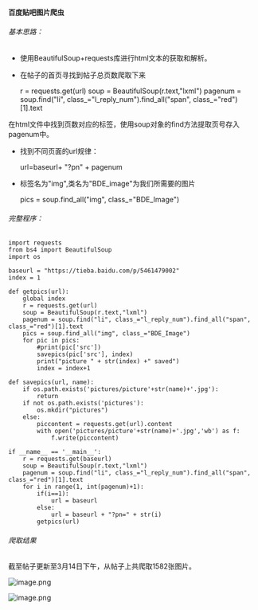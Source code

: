 

#### 百度贴吧图片爬虫

###### 基本思路：
- 使用BeautifulSoup+requests库进行html文本的获取和解析。
- 在帖子的首页寻找到帖子总页数爬取下来


    r = requests.get(url)
	soup = BeautifulSoup(r.text,"lxml")
	pagenum = soup.find("li", class_="l_reply_num").find_all("span", class_="red")[1].text
	
在html文件中找到页数对应的标签，使用soup对象的find方法提取页号存入pagenum中。
- 找到不同页面的url规律：


    url=baseurl+ "?pn" + pagenum
- 标签名为"img",类名为"BDE_image"为我们所需要的图片


    pics = soup.find_all("img", class_="BDE_Image")
    
###### 完整程序：


    import requests
    from bs4 import BeautifulSoup
    import os
    
    baseurl = "https://tieba.baidu.com/p/5461479002"
    index = 1
    
    def getpics(url):
    	global index
    	r = requests.get(url)
    	soup = BeautifulSoup(r.text,"lxml")
    	pagenum = soup.find("li", class_="l_reply_num").find_all("span", class_="red")[1].text
    	pics = soup.find_all("img", class_="BDE_Image")
    	for pic in pics:
    		#print(pic['src'])
    		savepics(pic['src'], index)
    		print("picture " + str(index) +" saved")
    		index = index+1
    	
    def savepics(url, name):
    	if os.path.exists('pictures/picture'+str(name)+'.jpg'):
    		return 
    	if not os.path.exists('pictures'):
    		os.mkdir("pictures")
    	else:
    		piccontent = requests.get(url).content
    		with open('pictures/picture'+str(name)+'.jpg','wb') as f:
    			f.write(piccontent)
    
    if __name__ == '__main__':
    	r = requests.get(baseurl)
    	soup = BeautifulSoup(r.text,"lxml")
    	pagenum = soup.find("li", class_="l_reply_num").find_all("span", class_="red")[1].text
    	for i in range(1, int(pagenum)+1):
    		if(i==1):
    			url = baseurl
    		else:
    			url = baseurl + "?pn=" + str(i)
    		getpics(url)
    		
###### 爬取结果

截至帖子更新至3月14日下午，从帖子上共爬取1582张图片。  

![image.png](https://upload-images.jianshu.io/upload_images/11146099-dfd7577636a4316b.png?imageMogr2/auto-orient/strip%7CimageView2/2/w/1240)


![image.png](https://upload-images.jianshu.io/upload_images/11146099-a2660fa909d0356a.png?imageMogr2/auto-orient/strip%7CimageView2/2/w/1240)

    

